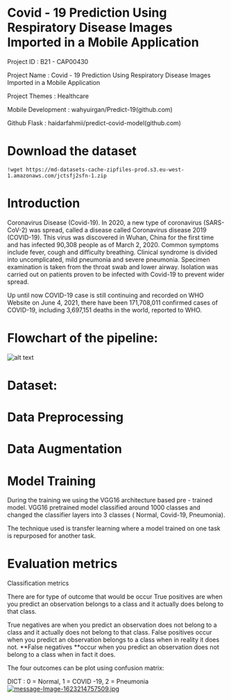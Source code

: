 # Covid - 19 Prediction Using Respiratory Disease Images Imported in a Mobile Application


Project ID : B21 - CAP00430

Project Name : Covid - 19 Prediction Using Respiratory Disease Images Imported in a Mobile Application 

Project Themes : Healthcare

Mobile Development : wahyuirgan/Predict-19(github.com)

Github Flask : haidarfahmii/predict-covid-model(github.com)




# Download the dataset

```
!wget https://md-datasets-cache-zipfiles-prod.s3.eu-west-1.amazonaws.com/jctsfj2sfn-1.zip
```


# Introduction

Coronavirus Disease (Covid-19). In 2020, a new type of coronavirus (SARS-CoV-2) was spread, called a disease called Coronavirus disease 2019 (COVID-19). This virus was discovered in Wuhan, China for the first time and has infected 90,308 people as of March 2, 2020. Common symptoms include fever, cough and difficulty breathing. Clinical syndrome is divided into uncomplicated, mild pneumonia and severe pneumonia. Specimen examination is taken from the throat swab and lower airway. Isolation was carried out on patients proven to be infected with Covid-19 to prevent wider spread.

Up until now COVID-19 case is still continuing and recorded on WHO Website on June 4, 2021, there have been 171,708,011 confirmed cases of COVID-19, including 3,697,151 deaths in the world, reported to WHO.


# Flowchart of the pipeline:

![alt text](https://raw.githubusercontent.com/ramkicse/covid19-chest-x-ray/master/readme_assets/flowchart.jpg)

# Dataset:

# Data Preprocessing 

# Data Augmentation


# Model Training
During the training we using the VGG16 architecture based pre - trained model. VGG16 pretrained model classified around 1000 classes and changed the classifier layers into 3 classes ( Normal, Covid-19, Pneumonia).

The technique used is transfer learning where a model trained on one task is repurposed for another task.

# Evaluation metrics 

Classification metrics

There are for type of outcome that would be occur
True positives are when you predict an observation belongs to a class and it actually does belong to that class.

True negatives are when you predict an observation does not belong to a class and it actually does not belong to that class.
False positives occur when you predict an observation belongs to a class when in reality it does not.
**False negatives **occur when you predict an observation does not belong to a class when in fact it does.

The four outcomes can be plot using confusion matrix:

DICT : 0 = Normal, 1 = COVID -19, 2 = Pneumonia
[![message-Image-1623214757509.jpg](https://i.postimg.cc/QNqTxtKh/message-Image-1623214757509.jpg)](https://postimg.cc/XXpJsngz)
















